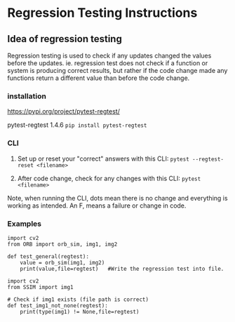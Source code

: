 # Regression Testing Instructions

## Idea of regression testing
Regression testing is used to check if any updates changed the values before the updates. ie. regression test does not check if a function or system is producing correct results, but rather if the code change made any functions return a different value than before the code change.

### installation
https://pypi.org/project/pytest-regtest/

pytest-regtest 1.4.6
`pip install pytest-regtest`

### CLI
1. Set up or reset your "correct" answers with this CLI:
`pytest --regtest-reset <filename>`

2. After code change, check for any changes with this CLI:
`pytest <filename>` 

Note, when running the CLI, dots mean there is no change and everything is working as intended. An F, means a failure or change in code.

### Examples

```
import cv2
from ORB import orb_sim, img1, img2

def test_general(regtest):
    value = orb_sim(img1, img2)
    print(value,file=regtest)   #Write the regression test into file.

```

```
import cv2
from SSIM import img1

# Check if img1 exists (file path is correct)
def test_img1_not_none(regtest):
    print(type(img1) != None,file=regtest)
```
